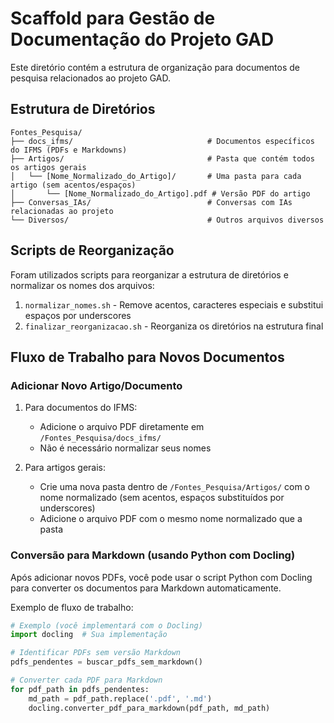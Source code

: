 # Scaffold para Gestão de Documentação do Projeto GAD

Este diretório contém a estrutura de organização para documentos de pesquisa relacionados ao projeto GAD.

## Estrutura de Diretórios

```
Fontes_Pesquisa/
├── docs_ifms/                              # Documentos específicos do IFMS (PDFs e Markdowns)
├── Artigos/                                # Pasta que contém todos os artigos gerais
│   └── [Nome_Normalizado_do_Artigo]/       # Uma pasta para cada artigo (sem acentos/espaços)
│       └── [Nome_Normalizado_do_Artigo].pdf # Versão PDF do artigo
├── Conversas_IAs/                          # Conversas com IAs relacionadas ao projeto
└── Diversos/                               # Outros arquivos diversos
```

## Scripts de Reorganização

Foram utilizados scripts para reorganizar a estrutura de diretórios e normalizar os nomes dos arquivos:

1. `normalizar_nomes.sh` - Remove acentos, caracteres especiais e substitui espaços por underscores
2. `finalizar_reorganizacao.sh` - Reorganiza os diretórios na estrutura final

## Fluxo de Trabalho para Novos Documentos

### Adicionar Novo Artigo/Documento

1. Para documentos do IFMS:
   - Adicione o arquivo PDF diretamente em `/Fontes_Pesquisa/docs_ifms/`
   - Não é necessário normalizar seus nomes

2. Para artigos gerais:
   - Crie uma nova pasta dentro de `/Fontes_Pesquisa/Artigos/` com o nome normalizado (sem acentos, espaços substituídos por underscores)
   - Adicione o arquivo PDF com o mesmo nome normalizado que a pasta

### Conversão para Markdown (usando Python com Docling)

Após adicionar novos PDFs, você pode usar o script Python com Docling para converter os documentos para Markdown automaticamente.

Exemplo de fluxo de trabalho:
```python
# Exemplo (você implementará com o Docling)
import docling  # Sua implementação

# Identificar PDFs sem versão Markdown
pdfs_pendentes = buscar_pdfs_sem_markdown()

# Converter cada PDF para Markdown
for pdf_path in pdfs_pendentes:
    md_path = pdf_path.replace('.pdf', '.md')
    docling.converter_pdf_para_markdown(pdf_path, md_path)
```

